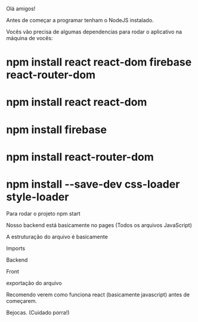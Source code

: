 Olá amigos!

Antes de começar a programar tenham o NodeJS instalado.

Vocês vão precisa de algumas dependencias para rodar o aplicativo na máquina de vocês:

# npm install react react-dom firebase react-router-dom
# npm install react react-dom
# npm install firebase
# npm install react-router-dom
# npm install --save-dev css-loader style-loader

Para rodar o projeto
npm start

Nosso backend está basicamente no pages (Todos os arquivos JavaScript)
 
A estruturação do arquivo é basicamente

Imports

Backend 

Front

exportação do arquivo

Recomendo verem como funciona react (basicamente javascript) antes de começarem.

Bejocas. (Cuidado porra!)
